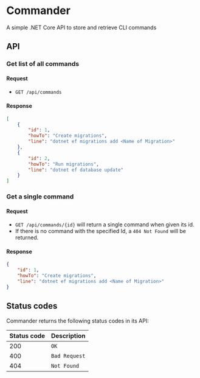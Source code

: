 # Commander
A simple .NET Core API to store and retrieve CLI commands

## API

### Get list of all commands
#### Request
* `GET /api/commands`

#### Response
```json
[
    {
        "id": 1,
        "howTo": "Create migrations",
        "line": "dotnet ef migrations add <Name of Migration>"
    },
    {
        "id": 2,
        "howTo": "Run migrations",
        "line": "dotnet ef database update"
    }
]
```

### Get a single command
#### Request
* `GET /api/commands/{id}` will return a single command when given its id.
* If there is no command with the specified Id, a `404 Not Found` will be returned.

#### Response
```json
{
    "id": 1,
    "howTo": "Create migrations",
    "line": "dotnet ef migrations add <Name of Migration>"
}
```

## Status codes

Commander returns the following status codes in its API:

| Status code | Description |
| --- | --- |
| 200 | `OK` |
| 400 | `Bad Request` |
| 404 | `Not Found` |